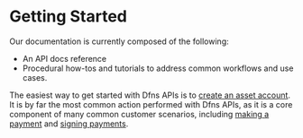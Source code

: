 # Getting Started

Our documentation is currently composed of the following:

* An API docs reference
* Procedural how-tos and tutorials to address common workflows and use cases.

The easiest way to get started with Dfns APIs is to [create an asset account](../api-docs/assets/CreateAssetAccount.md). It is by far the most common action performed with Dfns APIs, as it is a core component of many common customer scenarios, including [making a payment](../solution-architecture/data/gitbook/use-cases/Payments/NoPolicySimplePaymentScenario.md) and [signing payments](../solution-architecture/data/gitbook/use-cases/Payments/NoPolicySignatureScenario.md).
